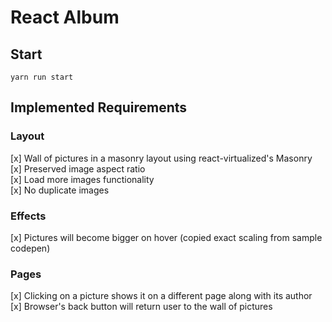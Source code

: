 # React Album

## Start

`yarn run start`

## Implemented Requirements

### Layout

[x] Wall of pictures in a masonry layout using react-virtualized's Masonry <br>
[x] Preserved image aspect ratio <br>
[x] Load more images functionality <br>
[x] No duplicate images <br>

### Effects

[x] Pictures will become bigger on hover (copied exact scaling from sample codepen) <br>

### Pages

[x] Clicking on a picture shows it on a different page along with its author <br>
[x] Browser's back button will return user to the wall of pictures
